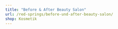 ```yaml
---
title: "Before & After Beauty Salon"
url: /red-springs/before-und-after-beauty-salon/
shop: Kosmetik
---
```

